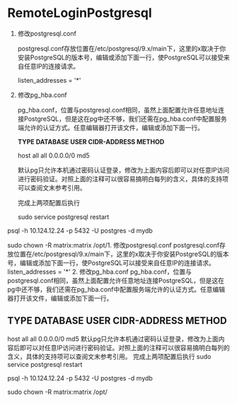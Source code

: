 # RemoteLoginPostgresql

1. 修改postgresql.conf

   postgresql.conf存放位置在/etc/postgresql/9.x/main下，这里的x取决于你安装PostgreSQL的版本号，编辑或添加下面一行，使PostgreSQL可以接受来自任意IP的连接请求。

   listen\_addresses = '\*'

2. 修改pg\_hba.conf

   pg\_hba.conf，位置与postgresql.conf相同，虽然上面配置允许任意地址连接PostgreSQL，但是这在pg中还不够，我们还需在pg\_hba.conf中配置服务端允许的认证方式。任意编辑器打开该文件，编辑或添加下面一行。

   **TYPE  DATABASE  USER  CIDR-ADDRESS  METHOD**

   host  all  all 0.0.0.0/0 md5

   默认pg只允许本机通过密码认证登录，修改为上面内容后即可以对任意IP访问进行密码验证。对照上面的注释可以很容易搞明白每列的含义，具体的支持项可以查阅文末参考引用。

   完成上两项配置后执行

   sudo service postgresql restart

psql -h 10.124.12.24 -p 5432 -U postgres -d mydb

sudo chown -R matrix:matrix /opt/1. 修改postgresql.conf postgresql.conf存放位置在/etc/postgresql/9.x/main下，这里的x取决于你安装PostgreSQL的版本号，编辑或添加下面一行，使PostgreSQL可以接受来自任意IP的连接请求。 listen\_addresses = '\*' 2. 修改pg\_hba.conf pg\_hba.conf，位置与postgresql.conf相同，虽然上面配置允许任意地址连接PostgreSQL，但是这在pg中还不够，我们还需在pg\_hba.conf中配置服务端允许的认证方式。任意编辑器打开该文件，编辑或添加下面一行。

## TYPE  DATABASE  USER  CIDR-ADDRESS  METHOD

host all all 0.0.0.0/0 md5 默认pg只允许本机通过密码认证登录，修改为上面内容后即可以对任意IP访问进行密码验证。对照上面的注释可以很容易搞明白每列的含义，具体的支持项可以查阅文末参考引用。 完成上两项配置后执行 sudo service postgresql restart

psql -h 10.124.12.24 -p 5432 -U postgres -d mydb

sudo chown -R matrix:matrix /opt/

